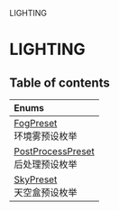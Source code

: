 LIGHTING

# LIGHTING <Badge type="tip" text="Groups" /> <Score text="LIGHTING" />

## Table of contents
| Enums |
| :-----|
| [FogPreset](../enums/mw.FogPreset.md) <br> 环境雾预设枚举 |
| [PostProcessPreset](../enums/mw.PostProcessPreset.md) <br> 后处理预设枚举 |
| [SkyPreset](../enums/mw.SkyPreset.md) <br> 天空盒预设枚举 |

